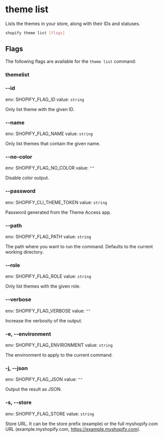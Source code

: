 # theme list

Lists the themes in your store, along with their IDs and statuses.

```bash
shopify theme list [flags]
```

## Flags

The following flags are available for the `theme list` command:

### themelist

### --id <value>

env: SHOPIFY_FLAG_ID
value: `string`

Only list theme with the given ID.

### --name <value>

env: SHOPIFY_FLAG_NAME
value: `string`

Only list themes that contain the given name.

### --no-color

env: SHOPIFY_FLAG_NO_COLOR
value: `""`

Disable color output.

### --password <value>

env: SHOPIFY_CLI_THEME_TOKEN
value: `string`

Password generated from the Theme Access app.

### --path <value>

env: SHOPIFY_FLAG_PATH
value: `string`

The path where you want to run the command. Defaults to the current working directory.

### --role <value>

env: SHOPIFY_FLAG_ROLE
value: `string`

Only list themes with the given role.

### --verbose

env: SHOPIFY_FLAG_VERBOSE
value: `""`

Increase the verbosity of the output.

### -e, --environment <value>

env: SHOPIFY_FLAG_ENVIRONMENT
value: `string`

The environment to apply to the current command.

### -j, --json

env: SHOPIFY_FLAG_JSON
value: `""`

Output the result as JSON.

### -s, --store <value>

env: SHOPIFY_FLAG_STORE
value: `string`

Store URL. It can be the store prefix (example) or the full myshopify.com URL (example.myshopify.com, https://example.myshopify.com).

